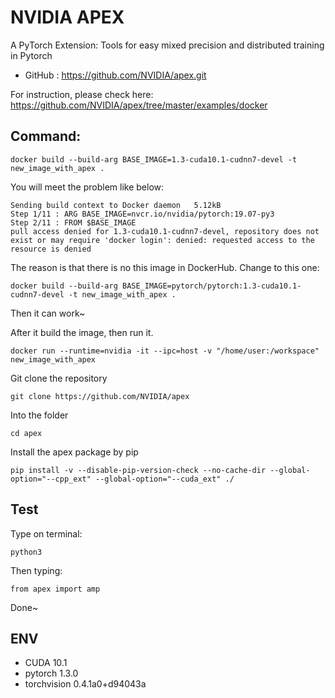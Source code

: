 # NVIDIA APEX 

A PyTorch Extension: Tools for easy mixed precision and distributed training in Pytorch

- GitHub : https://github.com/NVIDIA/apex.git

For instruction, please check here: https://github.com/NVIDIA/apex/tree/master/examples/docker

## Command:
```
docker build --build-arg BASE_IMAGE=1.3-cuda10.1-cudnn7-devel -t new_image_with_apex .
```

You will meet the problem like below:
```
Sending build context to Docker daemon   5.12kB
Step 1/11 : ARG BASE_IMAGE=nvcr.io/nvidia/pytorch:19.07-py3
Step 2/11 : FROM $BASE_IMAGE
pull access denied for 1.3-cuda10.1-cudnn7-devel, repository does not exist or may require 'docker login': denied: requested access to the resource is denied
```

The reason is that there is no this image in DockerHub.
Change to this one:
```
docker build --build-arg BASE_IMAGE=pytorch/pytorch:1.3-cuda10.1-cudnn7-devel -t new_image_with_apex .
```

Then it can work~

After it build the image, then run it.

```
docker run --runtime=nvidia -it --ipc=host -v "/home/user:/workspace" new_image_with_apex
```

Git clone the repository
```
git clone https://github.com/NVIDIA/apex

```

Into the folder 
```
cd apex
```
Install the apex package by pip
```
pip install -v --disable-pip-version-check --no-cache-dir --global-option="--cpp_ext" --global-option="--cuda_ext" ./
```

## Test

Type on terminal:
```
python3
```
Then typing:
```
from apex import amp
```
Done~

## ENV

- CUDA 10.1
- pytorch 1.3.0
- torchvision 0.4.1a0+d94043a
